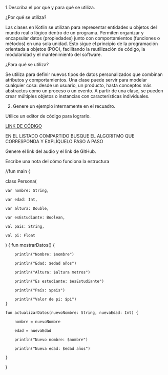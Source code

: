 1.Describa el por qué y para qué se utiliza.

¿Por qué se utiliza?

Las clases en Kotlin se utilizan para representar entidades u objetos del mundo real o lógico dentro de un programa. Permiten organizar y encapsular datos (propiedades) junto con comportamientos (funciones o métodos) en una sola unidad. Esto sigue el principio de la programación orientada a objetos (POO), facilitando la reutilización de código, la modularidad y el mantenimiento del software.

¿Para qué se utiliza?

Se utiliza para definir nuevos tipos de datos personalizados que combinan atributos y comportamientos. Una clase puede servir para modelar cualquier cosa: desde un usuario, un producto, hasta conceptos más abstractos como un proceso o un evento. A partir de una clase, se pueden crear múltiples objetos o instancias con características individuales.

2. Genere un ejemplo internamente en el recuadro.

Utilice un editor de código para lograrlo.

[LINK DE CÓDIGO](https://pl.kotl.in/lMbP4-IVC)

EN EL LISTADO COMPARTIDO BUSQUE EL ALGORITMO QUE CORRESPONDA Y EXPLÍQUELO PASO A PASO

Genere el link del audio y el link de GitHub.

Escribe una nota del cómo funciona la estructura

//fun main {

class Persona(

    var nombre: String,
    
    var edad: Int,
    
    var altura: Double,
    
    var esEstudiante: Boolean,
    
    val pais: String,
    
    val pi: Float
)
{
    fun mostrarDatos() {
    
        println("Nombre: $nombre")
        
        println("Edad: $edad años")
        
        println("Altura: $altura metros")
        
        println("Es estudiante: $esEstudiante")
        
        println("País: $pais")
        
        println("Valor de pi: $pi")
    }
    
    fun actualizarDatos(nuevoNombre: String, nuevaEdad: Int) {
    
        nombre = nuevoNombre
        
        edad = nuevaEdad
        
        println("Nuevo nombre: $nombre")
        
        println("Nueva edad: $edad años")
        
    }
}
